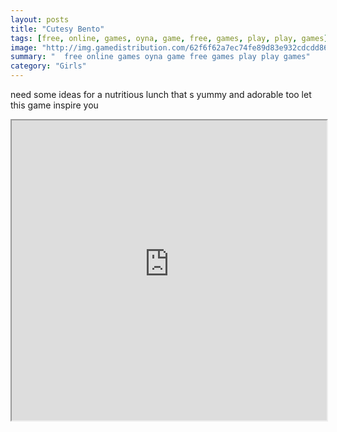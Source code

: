 ```yaml
---
layout: posts
title: "Cutesy Bento"
tags: [free, online, games, oyna, game, free, games, play, play, games]
image: "http://img.gamedistribution.com/62f6f62a7ec74fe89d83e932cdcdd86a.jpg"
summary: "  free online games oyna game free games play play games"
category: "Girls"
---
```


need some ideas for a nutritious lunch that s yummy and adorable too let this game inspire you

<iframe width="100%" height="480px;" src="http://flash.gamedistribution.com?game=62f6f62a7ec74fe89d83e932cdcdd86a"></iframe>
